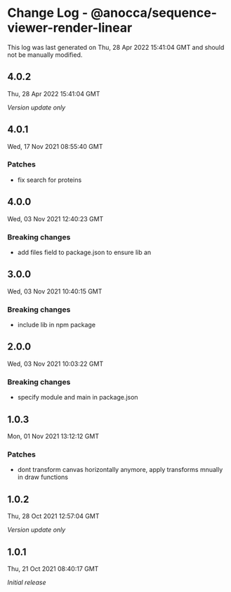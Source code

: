 # Change Log - @anocca/sequence-viewer-render-linear

This log was last generated on Thu, 28 Apr 2022 15:41:04 GMT and should not be manually modified.

## 4.0.2
Thu, 28 Apr 2022 15:41:04 GMT

_Version update only_

## 4.0.1
Wed, 17 Nov 2021 08:55:40 GMT

### Patches

- fix search for proteins

## 4.0.0
Wed, 03 Nov 2021 12:40:23 GMT

### Breaking changes

- add files field to package.json to ensure lib an

## 3.0.0
Wed, 03 Nov 2021 10:40:15 GMT

### Breaking changes

- include lib in npm package

## 2.0.0
Wed, 03 Nov 2021 10:03:22 GMT

### Breaking changes

- specify module and main in package.json

## 1.0.3
Mon, 01 Nov 2021 13:12:12 GMT

### Patches

- dont transform canvas horizontally anymore, apply transforms mnually in draw functions

## 1.0.2
Thu, 28 Oct 2021 12:57:04 GMT

_Version update only_

## 1.0.1
Thu, 21 Oct 2021 08:40:17 GMT

_Initial release_

